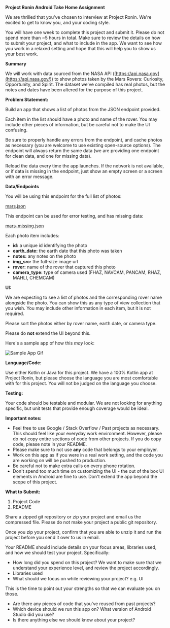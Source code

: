 **Project Ronin Android Take Home Assignment**

We are thrilled that you've chosen to interview at Project Ronin. We're excited to get to know you, and your coding style.

You will have one week to complete this project and submit it. Please do not spend more than ~5 hours in total. Make sure to review the details on how to submit your project, and what to include in the app. We want to see how you work in a relaxed setting and hope that this will help you to show us your best work.

**Summary**

We will work with data sourced from the NASA API ([https://api.nasa.gov](https://api.nasa.gov/)) to show photos taken by the Mars Rovers: Curiosity, Opportunity, and Spirit. The dataset we've compiled has real photos, but the notes and dates have been altered for the purpose of this project.

**Problem Statement:**

Build an app that shows a list of photos from the JSON endpoint provided.

Each item in the list should have a photo and name of the rover. You may include other pieces of information, but be careful not to make the UI confusing.

Be sure to properly handle any errors from the endpoint, and cache photos as necessary (you are welcome to use existing open-source options). The endpoint will always return the same data (we are providing one endpoint for clean data, and one for missing data).

Reload the data every time the app launches. If the network is not available, or if data is missing in the endpoint, just show an empty screen or a screen with an error message.

**Data/Endpoints**

You will be using this endpoint for the full list of photos:

[mars.json](./mars.json)

This endpoint can be used for error testing, and has missing data:

[mars-missing.json](./mars-missing.json)

Each photo item includes:

- **id:** a unique id identifying the photo
- **earth\_date:** the earth date that this photo was taken
- **notes:** any notes on the photo
- **img\_src:** the full-size image url
- **rover:** name of the rover that captured this photo
- **camera\_type:** type of camera used (FHAZ, NAVCAM, PANCAM, RHAZ, MAHLI, CHEMCAM)

**UI:**

We are expecting to see a list of photos and the corresponding rover name alongside the photo. You can show this as any type of view collection that you wish. You may include other information in each item, but it is not required.

Please sort the photos either by rover name, earth date, or camera type.

Please do **not** extend the UI beyond this.

Here's a sample app of how this _may_ look:

![Sample App Gif](./MarsCam.gif)


**Language/Code:**

Use either Kotlin or Java for this project. We have a 100% Kotlin app at Project Ronin, but please choose the language you are most comfortable with for this project. You will not be judged on the language you choose.

**Testing:**

Your code should be testable and modular. We are not looking for anything specific, but unit tests that provide enough coverage would be ideal.

**Important notes:**

- Feel free to use Google / Stack Overflow / Past projects as necessary. This should feel like your everyday work environment. However, please do not copy entire sections of code from other projects. If you do copy code, please note in your README.
- Please make sure to not use **any** code that belongs to your employer.
- Work on this app as if you were in a real work setting, and the code you are working on will be pushed to production.
- Be careful not to make extra calls on every phone rotation.
- Don't spend too much time on customizing the UI - the out of the box UI elements in Android are fine to use. Don't extend the app beyond the scope of this project.

**What to Submit:**

1. Project Code
2. README

Share a zipped git repository or zip your project and email us the compressed file. Please do not make your project a public git repository.

Once you zip your project, confirm that you are able to unzip it and run the project before you send it over to us in email.

Your README should include details on your focus areas, libraries used, and how we should test your project. Specifically:

- How long did you spend on this project? We want to make sure that we understand your experience level, and review the project accordingly.
- Libraries used
- What should we focus on while reviewing your project? e.g. UI

This is the time to point out your strengths so that we can evaluate you on those.

- Are there any pieces of code that you've reused from past projects?
- Which device should we run this app on? What version of Android Studio did you use?
- Is there anything else we should know about your project?
